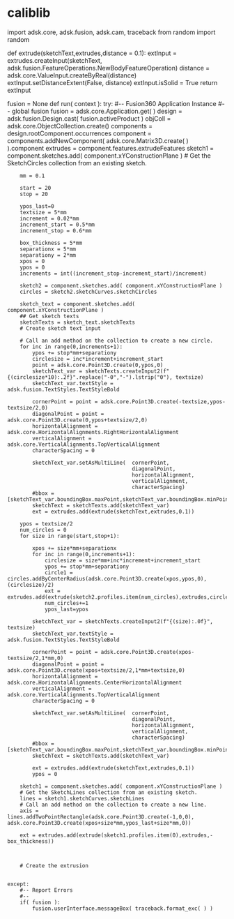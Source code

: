 # caliblib

import adsk.core, adsk.fusion, adsk.cam, traceback
from random import random

def extrude(sketchText,extrudes,distance = 0.1):
    extInput = extrudes.createInput(sketchText, adsk.fusion.FeatureOperations.NewBodyFeatureOperation)
    distance = adsk.core.ValueInput.createByReal(distance)
    extInput.setDistanceExtent(False, distance)
    extInput.isSolid = True
    return extInput

fusion = None
def run( context ):
    try:
        #-- Fusion360 Application Instance
        #--
        global fusion
        fusion = adsk.core.Application.get( )
        design = adsk.fusion.Design.cast( fusion.activeProduct )
        objColl = adsk.core.ObjectCollection.create()
        components = design.rootComponent.occurrences
        component = components.addNewComponent( adsk.core.Matrix3D.create( ) ).component
        extrudes = component.features.extrudeFeatures
        sketch1 = component.sketches.add( component.xYConstructionPlane )
        # Get the SketchCircles collection from an existing sketch.
        
        mm = 0.1

        start = 20
        stop = 20

        ypos_last=0
        textsize = 5*mm
        increment = 0.02*mm
        increment_start = 0.5*mm
        increment_stop = 0.6*mm

        box_thickness = 5*mm
        separationx = 5*mm
        separationy = 2*mm
        xpos = 0
        ypos = 0
        increments = int((increment_stop-increment_start)/increment)

        sketch2 = component.sketches.add( component.xYConstructionPlane )
        circles = sketch2.sketchCurves.sketchCircles
        
        sketch_text = component.sketches.add( component.xYConstructionPlane )
        ## Get sketch texts 
        sketchTexts = sketch_text.sketchTexts        
        # Create sketch text input

        # Call an add method on the collection to create a new circle.
        for inc in range(0,increments+1):
            ypos += stop*mm+separationy
            circlesize = inc*increment+increment_start
            point = adsk.core.Point3D.create(0,ypos,0)
            sketchText_var = sketchTexts.createInput2(f"{(circlesize*10):.2f}".replace("-0","-").lstrip("0"), textsize)
            sketchText_var.textStyle = adsk.fusion.TextStyles.TextStyleBold
            
            cornerPoint = point = adsk.core.Point3D.create(-textsize,ypos-textsize/2,0)
            diagonalPoint = point = adsk.core.Point3D.create(0,ypos+textsize/2,0)
            horizontalAlignment = adsk.core.HorizontalAlignments.RightHorizontalAlignment
            verticalAlignment = adsk.core.VerticalAlignments.TopVerticalAlignment
            characterSpacing = 0
            
            sketchText_var.setAsMultiLine(  cornerPoint,
                                            diagonalPoint,
                                            horizontalAlignment,
                                            verticalAlignment,
                                            characterSpacing)
            #bbox = [sketchText_var.boundingBox.maxPoint,sketchText_var.boundingBox.minPoint]
            sketchText = sketchTexts.add(sketchText_var)
            ext = extrudes.add(extrude(sketchText,extrudes,0.1))
        
        ypos = textsize/2
        num_circles = 0
        for size in range(start,stop+1):

            xpos += size*mm+separationx
            for inc in range(0,increments+1):
                circlesize = size*mm+inc*increment+increment_start
                ypos += stop*mm+separationy
                circle1 = circles.addByCenterRadius(adsk.core.Point3D.create(xpos,ypos,0), (circlesize)/2)
                ext = extrudes.add(extrude(sketch2.profiles.item(num_circles),extrudes,circlesize))
                num_circles+=1
                ypos_last=ypos
            
            sketchText_var = sketchTexts.createInput2(f"{(size):.0f}", textsize)
            sketchText_var.textStyle = adsk.fusion.TextStyles.TextStyleBold
            
            cornerPoint = point = adsk.core.Point3D.create(xpos-textsize/2,1*mm,0)
            diagonalPoint = point = adsk.core.Point3D.create(xpos+textsize/2,1*mm+textsize,0)
            horizontalAlignment = adsk.core.HorizontalAlignments.CenterHorizontalAlignment
            verticalAlignment = adsk.core.VerticalAlignments.TopVerticalAlignment
            characterSpacing = 0
            
            sketchText_var.setAsMultiLine(  cornerPoint,
                                            diagonalPoint,
                                            horizontalAlignment,
                                            verticalAlignment,
                                            characterSpacing)
            #bbox = [sketchText_var.boundingBox.maxPoint,sketchText_var.boundingBox.minPoint]
            sketchText = sketchTexts.add(sketchText_var)

            ext = extrudes.add(extrude(sketchText,extrudes,0.1))
            ypos = 0

        sketch1 = component.sketches.add( component.xYConstructionPlane )
        # Get the SketchLines collection from an existing sketch.
        lines = sketch1.sketchCurves.sketchLines
        # Call an add method on the collection to create a new line.
        axis = lines.addTwoPointRectangle(adsk.core.Point3D.create(-1,0,0), adsk.core.Point3D.create(xpos+size*mm,ypos_last+size*mm,0))

        ext = extrudes.add(extrude(sketch1.profiles.item(0),extrudes,-box_thickness))


        
        # Create the extrusion
        

    except:
        #-- Report Errors
        #--
        if( fusion ):
            fusion.userInterface.messageBox( traceback.format_exc( ) )
